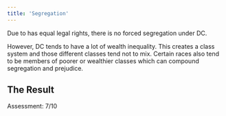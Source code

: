 ```yaml
---
title: 'Segregation'
---
```


Due to has equal legal rights, there is no forced segregation under DC.

However, DC tends to have a lot of wealth inequality. This creates a class system and those different classes tend not to mix. Certain races also tend to be members of poorer or wealthier classes which can compound segregation and prejudice.

## The Result

Assessment: 7/10
